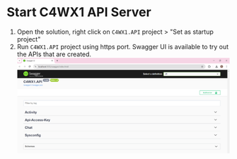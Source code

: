 # Start C4WX1 API Server

1. Open the solution, right click on `C4WX1.API` project > "Set as startup project"
2. Run `C4WX1.API` project using https port. Swagger UI is available to try out the APIs that are created.
![alt text](c4wx1-swagger-ui.png)